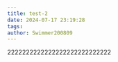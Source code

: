 ```yaml
---
title: test-2
date: 2024-07-17 23:19:28
tags:
author: Swimmer200809
---
```

2222222222222222222222222222